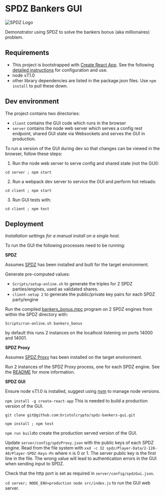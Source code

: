# SPDZ Bankers GUI 
![SPDZ Logo](https://github.com/bristolcrypto/spdz-bankers-gui/blob/master/client/src/spdz_logo.svg)

Demonstrator using SPDZ to solve the bankers bonus (aka millionaires) problem.

## Requirements

- This project is bootstrapped with [Create React App](https://github.com/facebookincubator/create-react-app). See the following [detailed instructions](https://github.com/facebookincubator/create-react-app/blob/master/packages/react-scripts/template/README.md) for configuration and use.
- node v7.1.0
- other library dependencies are listed in the package.json files. Use `npm install` to pull these down.

## Dev environment

The project contains two directories:

- `client` contains the GUI code which runs in the browser
- `server` contains the node web server which serves a config rest endpoint, shared GUI state via Websockets and serves the GUI in production.

To run a version of the GUI during dev so that changes can be viewed in the browser, follow these steps:

1. Run the node web server to serve config and shared state (not the GUI):

 `cd server ; npm start`

2. Run a webpack dev server to service the GUI and perform hot reloads:

`cd client ; npm start`

3. Run GUI tests with: 

`cd client ; npm test`

## Deployment

*Installation settings for a manual install on a single host.*

To run the GUI the following processes need to be running:

**SPDZ**

Assumes [SPDZ](https://github.com/bristolcrypto/SPDZ) has been installed and built for the target environment.

Generate pre-computed values:

- `Scripts/setup-online.sh` to generate the triples for 2 SPDZ parties/engines, used as validated shares.
- `client-setup 2` to generate the public/private key pairs for each SPDZ party/engine

Run the compiled [bankers_bonus.mpc](https://github.com/bristolcrypto/SPDZ/blob/privateclient/Programs/Source/bankers_bonus.mpc) program on 2 SPDZ engines from within the SPDZ directory with:

`Scripts/run-online.sh bankers_bonus`

by default this runs 2 instances on the localhost listening on ports 14000 and 14001.

**SPDZ Proxy**

Assumes [SPDZ Proxy](https://github.com/bristolcrypto/spdz-proxy)  has been installed on the target environment. 

Run 2 instances of the SPDZ Proxy process, one for each SPDZ engine. See the [README](https://github.com/bristolcrypto/spdz-proxy/blob/master/README.md) for more information. 

**SPDZ GUI**

Ensure node v7.1.0 is installed, suggest using [nvm](https://github.com/creationix/nvm) to manage node versions.

`npm install -g create-react-app` This is needed to build a production version of the GUI. 

`git clone git@github.com:bristolcrypto/spdz-bankers-gui.git`

`npm install ; npm test`

`npm run build`to create the production served version of the GUI.

Update `server/config/spdzProxy.json` with the public keys of each SPDZ engine. Read from the file system with `xxd -c 32 spdz/Player-Data/2-128-40/Player-SPDZ-Keys-Pn` where n is 0 or 1. The server public key is the first line in the file. The wrong value will lead to authentication errors in the GUI when sending input to SPDZ.

Check that the http port is set as required in `server/config/spdzGui.json`.

`cd server; NODE_ENV=production node src/index.js` to run the GUI web server.


